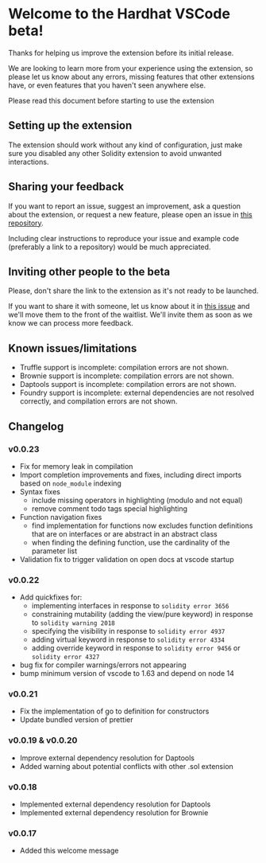 # Welcome to the Hardhat VSCode beta!

Thanks for helping us improve the extension before its initial release.

We are looking to learn more from your experience using the extension, so please let us know about any errors, missing features that other extensions have, or even features that you haven't seen anywhere else.

Please read this document before starting to use the extension

## Setting up the extension

The extension should work without any kind of configuration, just make sure you disabled any other Solidity extension to avoid unwanted interactions.

## Sharing your feedback

If you want to report an issue, suggest an improvement, ask a question about the extension, or request a new feature, please open an issue in [this repository](https://github.com/nomiclabs/hardhat-vscode-feedback).

Including clear instructions to reproduce your issue and example code (preferably a link to a repository) would be much appreciated.

## Inviting other people to the beta

Please, don't share the link to the extension as it's not ready to be launched.

If you want to share it with someone, let us know about it in [this issue](https://github.com/nomiclabs/hardhat-vscode-feedback/issues/9) and we'll move them to the front of the waitlist. We'll invite them as soon as we know we can process more feedback.

## Known issues/limitations

- Truffle support is incomplete: compilation errors are not shown.
- Brownie support is incomplete: compilation errors are not shown.
- Daptools support is incomplete: compilation errors are not shown.
- Foundry support is incomplete: external dependencies are not resolved correctly, and compilation errors are not shown.

## Changelog

### v0.0.23

- Fix for memory leak in compilation
- Import completion improvements and fixes, including direct imports based on `node_module` indexing
- Syntax fixes
  - include missing operators in highlighting (modulo and not equal)
  - remove comment todo tags special highlighting
- Function navigation fixes
  - find implementation for functions now excludes function definitions that are on interfaces or are abstract in an abstract class
  - when finding the defining function, use the cardinality of the parameter list
- Validation fix to trigger validation on open docs at vscode startup

### v0.0.22

- Add quickfixes for:
  - implementing interfaces in response to `solidity error 3656`
  - constraining mutability (adding the view/pure keyword) in response to `solidity warning 2018`
  - specifying the visibility in response to `solidity error 4937`
  - adding virtual keyword in response to `solidity error 4334`
  - adding override keyword in response to `solidity error 9456` or `solidity error 4327`
- bug fix for compiler warnings/errors not appearing
- bump minimum version of vscode to 1.63 and depend on node 14

### v0.0.21

- Fix the implementation of go to definition for constructors
- Update bundled version of prettier

### v0.0.19 & v0.0.20

- Improve external dependency resolution for Daptools
- Added warning about potential conflicts with other .sol extension

### v0.0.18

- Implemented external dependency resolution for Daptools
- Implemented external dependency resolution for Brownie

### v0.0.17

- Added this welcome message
